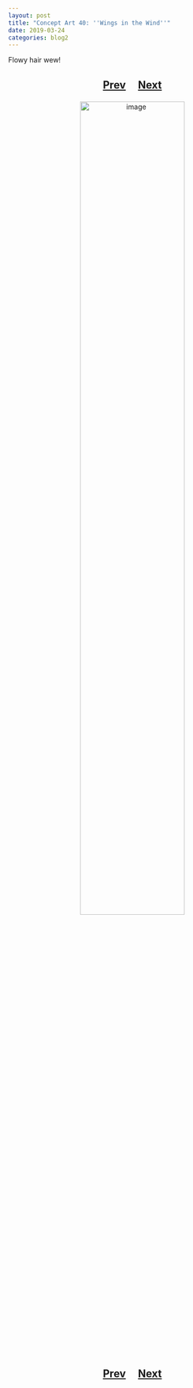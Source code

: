 ```yaml
---
layout: post
title: "Concept Art 40: ''Wings in the Wind''"
date: 2019-03-24
categories: blog2
---
```


Flowy hair wew!

<h2>
  <p style="text-align:center;">
    <a href="/wingsofthechorus/archive/2019/03/22/conceptart39">Prev</a>
    &nbsp;&nbsp;&nbsp;
    <a href="/wingsofthechorus/archive/">Next</a>
  </p>
</h2>

<p style="text-align:center;">
  <img src="/wingsofthechorus/images/conceptart/ca40.png" width="65%" alt="image"/>
</p>

<h2>
  <p style="text-align:center;">
    <a href="/wingsofthechorus/archive/2019/03/22/conceptart39">Prev</a>
    &nbsp;&nbsp;&nbsp;
    <a href="/wingsofthechorus/archive/">Next</a>
  </p>
</h2>
